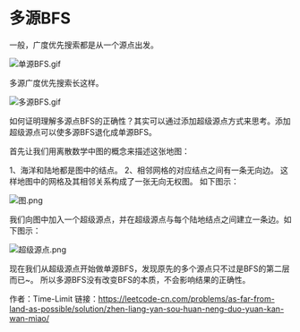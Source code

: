 # 多源BFS

一般，广度优先搜索都是从一个源点出发。

![单源BFS.gif](https://pic.leetcode-cn.com/a3f28eeb94837d510ad7360e756881059e65ca78489d4d9bae6973884b9870bb-%E5%8D%95%E6%BA%90BFS.gif)

多源广度优先搜索长这样。

![多源BFS.gif](https://pic.leetcode-cn.com/be6bdff2b8d983d2135e5d2675b4dae750fef16104c904e462d9b1d64ef6d8ed-%E5%A4%9A%E6%BA%90BFS.gif)


如何证明理解多源点BFS的正确性？其实可以通过添加超级源点方式来思考。添加超级源点可以使多源BFS退化成单源BFS。

首先让我们用离散数学中图的概念来描述这张地图：

1、海洋和陆地都是图中的结点。
2、相邻网格的对应结点之间有一条无向边。
这样地图中的网格及其相邻关系构成了一张无向无权图。 如下图示：

![图.png](https://pic.leetcode-cn.com/3d08b7302e78bc926042856191ea0ffce1312b16c10ecdc08df12c1502ef7c37-%E5%9B%BE.png)

我们向图中加入一个超级源点，并在超级源点与每个陆地结点之间建立一条边。如下图示：

![超级源点.png](https://pic.leetcode-cn.com/5d4d1debe4c272fc248d67b9eeda8f2f8e530bc35a38c286bf3e6b8285e85859-%E8%B6%85%E7%BA%A7%E6%BA%90%E7%82%B9.png)


现在我们从超级源点开始做单源BFS，发现原先的多个源点只不过是BFS的第二层而已~。
所以多源BFS没有改变BFS的本质，不会影响结果的正确性。

作者：Time-Limit
链接：https://leetcode-cn.com/problems/as-far-from-land-as-possible/solution/zhen-liang-yan-sou-huan-neng-duo-yuan-kan-wan-miao/
